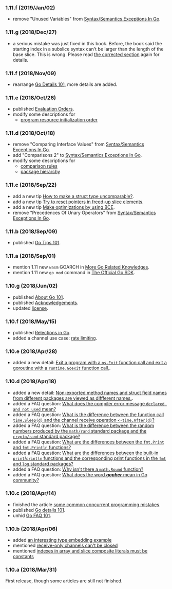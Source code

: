 


### 1.11.f (2019/Jan/02)

* remove "Unused Variables" from [Syntax/Semantics Exceptions In Go](https://go101.org/article/exceptions.html).

### 1.11.g (2018/Dec/27)

* a serious mistake was just fixed in this book.
  Before, the book said the starting index in a subslice syntax
  can't be larger than the length of the base slice. This is wrong.
  Please read <a href="container.html#subslice">the corrected section</a> again for details.

### 1.11.f (2018/Nov/09)

* rearrange [Go Details 101](https://go101.org/article/details.html), more details are added.

### 1.11.e (2018/Oct/26)

* published [Evaluation Orders](https://go101.org/article/evaluation-orders.html).
* modify some descriptions for
  * [program resource initialization order](https://go101.org/article/packages-and-imports.html#initialization-order)

### 1.11.d (2018/Oct/18)

* remove "Comparing Interface Values" from [Syntax/Semantics Exceptions In Go](https://go101.org/article/exceptions.html).
* add "Comparisons 2" to [Syntax/Semantics Exceptions In Go](https://go101.org/article/exceptions.html).
* modify some descriptions for
  * [comparison rules](https://go101.org/article/value-conversions-assignments-and-comparisons.html#comparison-rules)
  * [package hierarchy](https://go101.org/article/packages-and-imports.html#package)

### 1.11.c (2018/Sep/22)

* add a new tip [How to make a struct type uncomparable?](https://go101.org/article/tips.html#make-struct-type-uncomparable).
* add a new tip [Try to reset pointers in freed-up slice elements](https://go101.org/article/tips.html#reset-pointers-for-dead-elements).
* add a new tip [Make optimizations by using BCE](https://go101.org/article/tips.html#make-using-of-bce).
* remove "Precedences Of Unary Operators" from [Syntax/Semantics Exceptions In Go](https://go101.org/article/exceptions.html).

### 1.11.b (2018/Sep/09)

* published [Go Tips 101](https://go101.org/article/tips.html).

### 1.11.a (2018/Sep/01)

* mention 1.11 new `wasm` GOARCH in [More Go Related Knowledges](https://go101.org/article/more.html#cross-platform-compiling).
* mention 1.11 new `go mod` command in [The Official Go SDK](https://go101.org/article/go-sdk.html).

### 1.10.g (2018/Jun/02)

* published [About Go 101](https://go101.org/article/101-about.html).
* published [Acknowledgements](https://go101.org/article/acknowledgements.html).
* updated [license](LICENSE).

### 1.10.f (2018/May/15)

* published [Relections in Go](https://go101.org/article/reflection.html).
* added a channel use case: [rate limiting](https://go101.org/article/channel-use-cases.html#rate-limiting).


### 1.10.e (2018/Apr/28)

* added a new detail: [Exit a program with a <code>os.Exit</code> function call and exit a goroutine with a <code>runtime.Goexit</code> function call.](https://go101.org/article/details.html#os-exit-runtime-goexit).

### 1.10.d (2018/Apr/18)

* added a new detail: [Non-exported method names and struct field names from different packages are viewed as diffferent names.](https://go101.org/article/details.html#non-exported-names-from-different-packages).
* added a FAQ question: [What does the compiler error message <code>declared and not used</code> mean?](https://go101.org/article/unofficial-faq.html#error-declared-not-used")
* added a FAQ question: [What is the difference between the function call <code>time.Sleep(d)</code> and the channel receive operation <code>&lt;-time.After(d)</code>?](https://go101.org/article/unofficial-faq.html#time-sleep-after)
* added a FAQ question: [What is the difference between the random numbers produced by the <code>math/rand</code> standard package and the <code>crypto/rand</code> standard package?](https://go101.org/article/unofficial-faq.html#math-crypto-rand)
* added a FAQ question: [What are the differences between the <code>fmt.Print</code> and <code>fmt.Println</code> functions?](https://go101.org/article/unofficial-faq.html#fmt-print-println)
* added a FAQ question: [What are the differences between the built-in <code>print</code>/<code>println</code> functions and the corresponding print functions in the <code>fmt</code> and <code>log</code> standard packages?](https://go101.org/article/unofficial-faq.html#print-builtin-fmt-log)
* added a FAQ question: [Why isn't there a <code>math.Round</code> function?](https://go101.org/article/unofficial-faq.html#math-round)
* added a FAQ question: [What does the word <b><i>gopher</i></b> mean in Go community?](https://go101.org/article/unofficial-faq.html#gopher)

### 1.10.c (2018/Apr/14)

* finished the article [some common concurrent programming mistakes](https://go101.org/article/concurrent-common-mistakes.html).
* published [Go details 101](https://go101.org/article/details.html).
* unhid [Go FAQ 101](https://go101.org/article/unofficial-faq.html).

### 1.10.b (2018/Apr/06)

* added [an interesting type embedding example](https://go101.org/article/type-embedding.html#dead-loop-example)
* mentioned [receive-only channels can't be closed](https://go101.org/article/channel.html#assign-and-compare)
* mentioned [indexes in array and slice composite literals must be constants](https://go101.org/article/container.html#value-literals)

### 1.10.a (2018/Mar/31)

First release, though some articles are still not finished.

